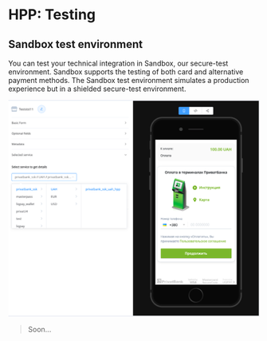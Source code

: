 # HPP: Testing

## Sandbox test environment

You can test your technical integration in Sandbox, our secure-test environment. Sandbox supports the testing of both card and alternative payment methods. The Sandbox test environment simulates a production experience but in a shielded secure-test environment.

![](images/sandbox_service_demo.png)

> Soon...